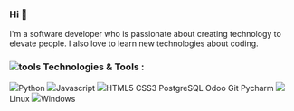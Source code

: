 <h3>Hi 👋</h3>

<p>I'm a software developer who is passionate about creating technology to elevate people.
  I also love to learn new technologies about coding.</p>
  
<h3><img src="https://user-images.githubusercontent.com/60432310/139060900-4fe39c5b-5f72-4d9d-a42a-b3447144d8e3.png" alt="tools">
  Technologies & Tools :</h3>
<p>
  <img src="https://user-images.githubusercontent.com/60432310/139066328-ce460b10-4c3e-4a2b-8454-d005354646a5.png">Python
  <img src="https://user-images.githubusercontent.com/60432310/139066929-ecdef325-2d5e-426e-a841-29a16a19601c.png">Javascript
  <img src="https://user-images.githubusercontent.com/60432310/139067227-c01d6632-89a9-452b-8b42-12216267268c.png">HTML5
  <img src="">CSS3
  <img src="">PostgreSQL
  <img src="">Odoo
  <img src="">Git
  <img src="">Pycharm
  <img src="https://user-images.githubusercontent.com/60432310/139064668-e3ace7ca-e3c2-4df3-8799-14ae8b667c39.png">Linux
  <img src="https://user-images.githubusercontent.com/60432310/139065573-e5fb866e-b2fe-4c6d-a460-2597120b6926.png">Windows
</p>







<!--
**4hl3mMhi/4hl3mMhi** is a ✨ _special_ ✨ repository because its `README.md` (this file) appears on your GitHub profile.

Here are some ideas to get you started:

- 🔭 I’m currently working on ...
- 🌱 I’m currently learning ...
- 👯 I’m looking to collaborate on ...
- 🤔 I’m looking for help with ...
- 💬 Ask me about ...
- 📫 How to reach me: ...
- 😄 Pronouns: ...
- ⚡ Fun fact: ...
-->

